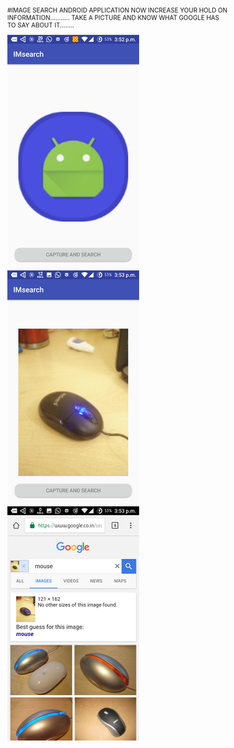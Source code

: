 #IMAGE SEARCH ANDROID APPLICATION
NOW INCREASE YOUR HOLD ON INFORMATION...........
TAKE A PICTURE AND KNOW WHAT GOOGLE HAS TO SAY ABOUT IT........


<img src="1.png" width="300" />

<img src="2.png" width="300" />

<img src="3.png" width="300" />
